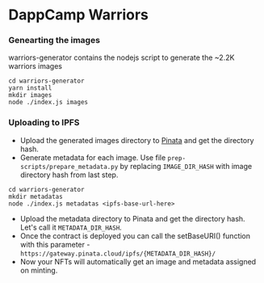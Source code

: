 # DappCamp Warriors

### Genearting the images

warriors-generator contains the nodejs script to generate the ~2.2K warriors images

```
cd warriors-generator
yarn install
mkdir images
node ./index.js images
```

### Uploading to IPFS
-   Upload the generated images directory to [Pinata](https://www.pinata.cloud/) and get the directory hash.
-   Generate metadata for each image. Use file `prep-scripts/prepare_metadata.py` by replacing `IMAGE_DIR_HASH` with image directory hash from last step.
```
cd warriors-generator
mkdir metadatas
node ./index.js metadatas <ipfs-base-url-here>
```
-   Upload the metadata directory to Pinata and get the directory hash. Let's call it `METADATA_DIR_HASH`.
-   Once the contract is deployed you can call the setBaseURI() function with this parameter - `https://gateway.pinata.cloud/ipfs/{METADATA_DIR_HASH}/`
-   Now your NFTs will automatically get an image and metadata assigned on minting.
